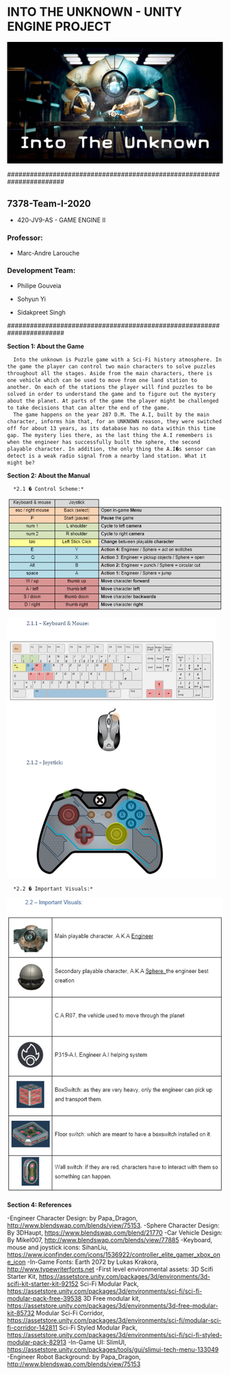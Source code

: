 # INTO THE UNKNOWN - UNITY ENGINE PROJECT #

![Cover](./Manual/Background.png?Style=centerme)


#######################################################################

## 7378-Team-I-2020 ##

- 420-JV9-AS - GAME ENGINE II

### Professor: ###

- Marc-Andre Larouche

### Development Team: ###

- Philipe Gouveia

- Sohyun Yi

- Sidakpreet Singh

#######################################################################

**Section 1: About the Game**

      Into the unknown is Puzzle game with a Sci-Fi history atmosphere. In the game the player can control two main characters to solve puzzles throughout all the stages. Aside from the main characters, there is one vehicle which can be used to move from one land station to another. On each of the stations the player will find puzzles to be solved in order to understand the game and to figure out the mystery about the planet. At parts of the game the player might be challenged to take decisions that can alter the end of the game.
      The game happens on the year 287 D.M. The A.I, built by the main character, informs him that, for an UNKNOWN reason, they were switched off for about 13 years, as its database has no data within this time gap. The mystery lies there, as the last thing the A.I remembers is when the engineer has successfully built the sphere, the second playable character. In addition, the only thing the A.I�s sensor can detect is a weak radio signal from a nearby land station. What it might be? 
      
**Section 2: About the Manual**

      *2.1 � Control Scheme:*

![ControlScheme](./Manual/ControlScheme.png)

![ControlScheme2](./Manual/ControlScheme2.png)

      *2.2 � Important Visuals:*
      
![Iconography](./Manual/Iconography.png)

**Section 4: References**

-Engineer Character Design:
by Papa_Dragon, http://www.blendswap.com/blends/view/75153.
-Sphere Character Design:
By 3DHaupt, https://www.blendswap.com/blend/21770
-Car Vehicle Design:
By Mikel007, http://www.blendswap.com/blends/view/77885
-Keyboard, mouse and joystick icons:
SihanLiu, https://www.iconfinder.com/icons/1536922/controller_elite_gamer_xbox_one_icon
-In-Game Fonts:
Earth 2072 by Lukas Krakora, http://www.typewriterfonts.net
-First level environmental assets:
3D Scifi Starter Kit, https://assetstore.unity.com/packages/3d/environments/3d-scifi-kit-starter-kit-92152
Sci-Fi Modular Pack, https://assetstore.unity.com/packages/3d/environments/sci-fi/sci-fi-modular-pack-free-39538
3D Free modular kit, https://assetstore.unity.com/packages/3d/environments/3d-free-modular-kit-85732
Modular Sci-Fi Corridor, https://assetstore.unity.com/packages/3d/environments/sci-fi/modular-sci-fi-corridor-142811
Sci-Fi Styled Modular Pack, https://assetstore.unity.com/packages/3d/environments/sci-fi/sci-fi-styled-modular-pack-82913
-In-Game UI:
SlimUI, https://assetstore.unity.com/packages/tools/gui/slimui-tech-menu-133049
-Engineer Robot Background:
by Papa_Dragon, http://www.blendswap.com/blends/view/75153
